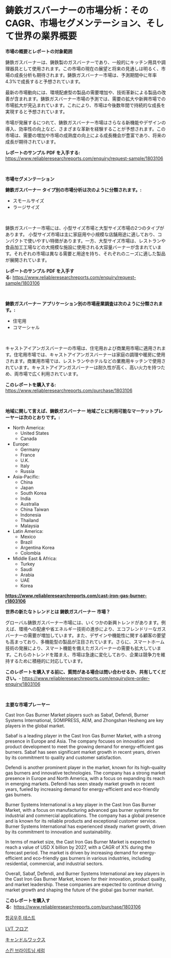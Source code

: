 <p><h1>鋳鉄ガスバーナーの市場分析：そのCAGR、市場セグメンテーション、そして世界の業界概要</h1></p><p><strong>市場の概要とレポートの対象範囲</strong></p>
<p><p>鋳鉄ガスバーナーは、鋳鉄製のガスバーナーであり、一般的にキッチン用具や調理器具として使用されます。この市場の現在の展望と将来の見通しは明るく、市場の成長分析も期待されます。鋳鉄ガスバーナー市場は、予測期間中に年率4.3%で成長すると予想されています。</p><p>最新の市場動向には、環境配慮型の製品の需要増加や、技術革新による製品の改善が含まれます。鋳鉄ガスバーナー市場の予測では、需要の拡大や新興市場での市場拡大が見込まれています。これにより、市場は今後数年間で持続的な成長を実現すると予想されています。</p><p>市場が発展するにつれて、鋳鉄ガスバーナー市場はさらなる新機能やデザインの導入、効率性の向上など、さまざまな革新を経験することが予想されます。この市場は、需要の増加や市場の成熟度の向上による成長機会が豊富であり、将来の成長が期待されています。</p></p>
<p><strong>レポートのサンプル PDF を入手する:</strong> <a href="https://www.reliableresearchreports.com/enquiry/request-sample/1803106">https://www.reliableresearchreports.com/enquiry/request-sample/1803106</a></p>
<p>&nbsp;</p>
<p><strong>市場セグメンテーション</strong></p>
<p><strong>鋳鉄ガスバーナー タイプ別の市場分析は次のように分類されます。:</strong></p>
<p><ul><li>スモールサイズ</li><li>ラージサイズ</li></ul></p>
<p>&nbsp;</p>
<p><p>鋳鉄ガスバーナー市場には、小型サイズ市場と大型サイズ市場の2つのタイプがあります。 小型サイズ市場は主に家庭用や小規模な店舗用途に適しており、コンパクトで使いやすい特徴があります。一方、大型サイズ市場は、レストランや食品加工工場などの大規模な施設に使用される大容量バーナーが含まれています。それぞれの市場は異なる需要と用途を持ち、それぞれのニーズに適した製品が展開されています。</p></p>
<p><strong>レポートのサンプル PDF を入手する:</strong>&nbsp;<a href="https://www.reliableresearchreports.com/enquiry/request-sample/1803106">https://www.reliableresearchreports.com/enquiry/request-sample/1803106</a></p>
<p>&nbsp;</p>
<p><strong> 鋳鉄ガスバーナー アプリケーション別の市場産業調査は次のように分類されます。:</strong></p>
<p><ul><li>住宅用</li><li>コマーシャル</li></ul></p>
<p>&nbsp;</p>
<p><p>キャストアイアンガスバーナーの市場は、住宅用および商業用市場に適用されます。住宅用市場では、キャストアイアンガスバーナーは家庭の調理や暖房に使用されます。商業用市場では、レストランやホテルなどの業務用キッチンで使用されています。キャストアイアンガスバーナーは耐久性が高く、高い火力を持つため、両市場で広く利用されています。</p></p>
<p><strong>このレポートを購入する:</strong>&nbsp; <a href="https://www.reliableresearchreports.com/purchase/1803106">https://www.reliableresearchreports.com/purchase/1803106</a></p>
<p>&nbsp;</p>
<p><strong>地域に関して言えば、鋳鉄ガスバーナー 地域ごとに利用可能なマーケットプレーヤーは次のとおりです。:</strong></p>
<p><ul>
    <li>
        North America:
        <ul>
            <li>United States</li>
            <li>Canada</li>
        </ul>
    </li>
    <li>
        Europe:
        <ul>
            <li>Germany</li>
            <li>France</li>
            <li>U.K.</li>
            <li>Italy</li>
            <li>Russia</li>
        </ul>
    </li>
    <li>
        Asia-Pacific:
        <ul>
            <li>China</li>
            <li>Japan</li>
            <li>South Korea</li>
            <li>India</li>
            <li>Australia</li>
            <li>China Taiwan</li>
            <li>Indonesia</li>
            <li>Thailand</li>
            <li>Malaysia</li>
        </ul>
    </li>
    <li>
        Latin America:
        <ul>
            <li>Mexico</li>
            <li>Brazil</li>
            <li>Argentina Korea</li>
            <li>Colombia</li>
        </ul>
    </li>
    <li>
        Middle East & Africa:
        <ul>
            <li>Turkey</li>
            <li>Saudi</li>
            <li>Arabia</li>
            <li>UAE</li>
            <li>Korea</li>
        </ul>
    </li>
    </ul></p>
<p><strong><a href="https://www.reliableresearchreports.com/cast-iron-gas-burner-r1803106">https://www.reliableresearchreports.com/cast-iron-gas-burner-r1803106</a></strong>&nbsp;</p>
<p><strong>世界の新たなトレンドとは 鋳鉄ガスバーナー 市場？</strong></p>
<p><p>グローバル鋳鉄ガスバーナー市場には、いくつかの新興トレンドがあります。例えば、環境への配慮や省エネルギー技術の進歩により、エコフレンドリーなガスバーナーの需要が増加しています。また、デザインや機能性に関する顧客の要望も高まっており、多機能型の製品が注目されています。さらに、スマートホーム技術の発展により、スマート機能を備えたガスバーナーの需要も拡大しています。これらのトレンドを踏まえ、市場は急速に変化しており、企業は競争力を維持するために積極的に対応しています。</p></p>
<p><strong>このレポートを購入する前に、質問がある場合は問い合わせるか、共有してください。</strong>- <a href="https://www.reliableresearchreports.com/enquiry/pre-order-enquiry/1803106">https://www.reliableresearchreports.com/enquiry/pre-order-enquiry/1803106</a></p>
<p>&nbsp;</p>
<p><strong>主要な市場プレーヤー</strong></p>
<p><p>Cast Iron Gas Burner Market players such as Sabaf, Defendi, Burner Systems International, SOMIPRESS, AEM, and Zhongshan Hesheng are key players in the global market. </p><p>Sabaf is a leading player in the Cast Iron Gas Burner Market, with a strong presence in Europe and Asia. The company focuses on innovation and product development to meet the growing demand for energy-efficient gas burners. Sabaf has seen significant market growth in recent years, driven by its commitment to quality and customer satisfaction.</p><p>Defendi is another prominent player in the market, known for its high-quality gas burners and innovative technologies. The company has a strong market presence in Europe and North America, with a focus on expanding its reach in emerging markets. Defendi has seen steady market growth in recent years, fueled by increasing demand for energy-efficient and eco-friendly gas burners.</p><p>Burner Systems International is a key player in the Cast Iron Gas Burner Market, with a focus on manufacturing advanced gas burner systems for industrial and commercial applications. The company has a global presence and is known for its reliable products and exceptional customer service. Burner Systems International has experienced steady market growth, driven by its commitment to innovation and sustainability.</p><p>In terms of market size, the Cast Iron Gas Burner Market is expected to reach a value of USD X billion by 2027, with a CAGR of X% during the forecast period. The market is driven by increasing demand for energy-efficient and eco-friendly gas burners in various industries, including residential, commercial, and industrial sectors.</p><p>Overall, Sabaf, Defendi, and Burner Systems International are key players in the Cast Iron Gas Burner Market, known for their innovation, product quality, and market leadership. These companies are expected to continue driving market growth and shaping the future of the global gas burner market.</p></p>
<p><strong>このレポートを購入する:</strong>&nbsp;&nbsp;<a href="https://www.reliableresearchreports.com/purchase/1803106">https://www.reliableresearchreports.com/purchase/1803106</a></p>
<p><p><a href="https://medium.com/@jeralderzog65756e/2024%EB%85%84%EB%B6%80%ED%84%B0-2031%EB%85%84%EA%B9%8C%EC%A7%80-%EA%B8%B0%EA%B0%84-%EB%8F%99%EC%95%88-%ED%95%AD%EA%B3%B5%EC%9A%B0%EC%A3%BC-%EC%8B%9C%ED%97%98-%EC%8B%9C%EC%9E%A5-%EB%B6%84%EC%84%9D-%EB%B0%8F-%ED%8F%89%EA%B0%80%EA%B0%80-%EC%98%88%EC%83%81%EB%90%A9%EB%8B%88%EB%8B%A4-dce011547ef3">항공우주 테스트</a></p><p><a href="https://medium.com/@abdielkilback/lvt%E3%83%95%E3%83%AD%E3%82%A2%E5%B8%82%E5%A0%B4%E3%81%AE%E6%8C%87%E6%A8%99%E3%82%92%E8%A7%A3%E8%AA%AD%E3%81%99%E3%82%8B-%E5%B8%82%E5%A0%B4%E3%82%B7%E3%82%A7%E3%82%A2-%E3%83%88%E3%83%AC%E3%83%B3%E3%83%89-%E6%88%90%E9%95%B7%E3%83%91%E3%82%BF%E3%83%BC%E3%83%B3-d1ad9b9935c7">LVT フロア</a></p><p><a href="https://medium.com/@rodhoppe07/%E3%82%AD%E3%83%A3%E3%83%B3%E3%83%89%E3%83%AB%E3%83%AF%E3%83%83%E3%82%AF%E3%82%B9%E5%B8%82%E5%A0%B4%E3%81%AE%E8%A6%8F%E6%A8%A1%E3%81%A8%E5%B8%82%E5%A0%B4%E5%8B%95%E5%90%91-%E5%AE%8C%E5%85%A8%E3%81%AA%E6%A5%AD%E7%95%8C%E6%A6%82%E8%A6%81-2024%E5%B9%B4%E3%81%8B%E3%82%892031%E5%B9%B4-ffd1b90c07e4">キャンドルワックス</a></p><p><a href="https://medium.com/@jerrodhilll68/%EC%8A%A4%ED%82%A8-%EB%B0%9D%ED%9E%88%EB%8A%94-%EC%84%B8%EB%9F%BC-%EC%8B%9C%EC%9E%A5-%EC%A0%90%EC%9C%A0%EC%9C%A8-%EB%B3%80%ED%99%94-%EB%B0%8F-%EC%8B%9C%EC%9E%A5-%EC%84%B1%EC%9E%A5-%EC%B6%94%EC%9D%B4-2024-2031-f435f5d0a58a">스킨 브라이트닝 세럼</a></p></p>
